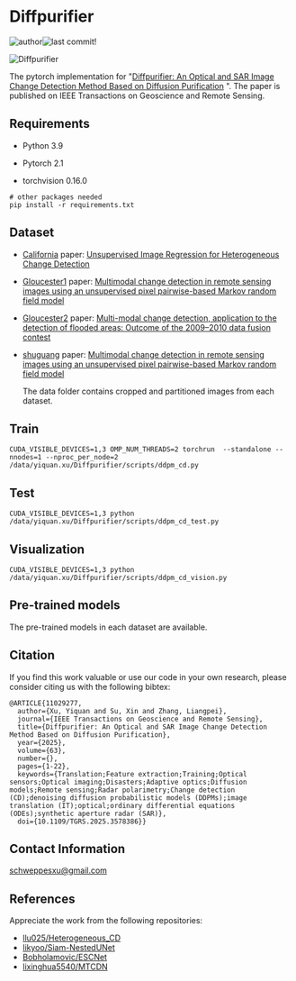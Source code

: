 # Diffpurifier
![author](https://img.shields.io/badge/author-likyoo-blueviolet.svg)![last commit](https://img.shields.io/github/last-commit/likyoo/Siam-NestedUNet.svg)!


![Diffpurifier](img/Diffpurifier.png)

The pytorch implementation for "[Diffpurifier: An Optical and SAR Image Change Detection Method Based on Diffusion Purification](https://ieeexplore.ieee.org/document/11029277) ". The paper is published on IEEE Transactions on Geoscience and Remote Sensing. 

## Requirements

- Python 3.9

- Pytorch 2.1

- torchvision 0.16.0

```
# other packages needed
pip install -r requirements.txt
```

## Dataset

- [California](https://sites.google.com/view/luppino/data) paper: [Unsupervised Image Regression for Heterogeneous Change Detection](https://ieeexplore.ieee.org/document/8798991)
- [Gloucester1](https://www.iro.umontreal.ca/~mignotte/) paper: [Multimodal change detection in remote sensing images using an unsupervised pixel pairwise-based Markov random field model](https://ieeexplore.ieee.org/document/8796406)
- [Gloucester2](https://www.grss-ieee.org/technical-committees/image-analysis-and-data-fusion/) paper: [Multi-modal change detection, application to the detection of flooded areas: Outcome of the 2009–2010 data fusion contest](https://ieeexplore.ieee.org/document/6144016)
- [shuguang](https://www.iro.umontreal.ca/~mignotte/) paper: [Multimodal change detection in remote sensing images using an unsupervised pixel pairwise-based Markov random field model](https://ieeexplore.ieee.org/document/8796406)

  The data folder contains cropped and partitioned images from each dataset.

## Train

    CUDA_VISIBLE_DEVICES=1,3 OMP_NUM_THREADS=2 torchrun  --standalone --nnodes=1 --nproc_per_node=2 /data/yiquan.xu/Diffpurifier/scripts/ddpm_cd.py

## Test

    CUDA_VISIBLE_DEVICES=1,3 python /data/yiquan.xu/Diffpurifier/scripts/ddpm_cd_test.py
    
## Visualization

    CUDA_VISIBLE_DEVICES=1,3 python /data/yiquan.xu/Diffpurifier/scripts/ddpm_cd_vision.py

## Pre-trained models

The pre-trained models in each dataset are available. 

## Citation

If you find this work valuable or use our code in your own research, please consider citing us with the following bibtex:

```
@ARTICLE{11029277,
  author={Xu, Yiquan and Su, Xin and Zhang, Liangpei},
  journal={IEEE Transactions on Geoscience and Remote Sensing}, 
  title={Diffpurifier: An Optical and SAR Image Change Detection Method Based on Diffusion Purification}, 
  year={2025},
  volume={63},
  number={},
  pages={1-22},
  keywords={Translation;Feature extraction;Training;Optical sensors;Optical imaging;Disasters;Adaptive optics;Diffusion models;Remote sensing;Radar polarimetry;Change detection (CD);denoising diffusion probabilistic models (DDPMs);image translation (IT);optical;ordinary differential equations (ODEs);synthetic aperture radar (SAR)},
  doi={10.1109/TGRS.2025.3578386}}

```

## Contact Information

schweppesxu@gmail.com

## References

Appreciate the work from the following repositories:

- [llu025/Heterogeneous_CD](https://github.com/llu025/Heterogeneous_CD)
- [likyoo/Siam-NestedUNet](https://github.com/likyoo/Siam-NestedUNet)
- [Bobholamovic/ESCNet](https://github.com/Bobholamovic/ESCNet)
- [lixinghua5540/MTCDN](https://github.com/lixinghua5540/MTCDN)

